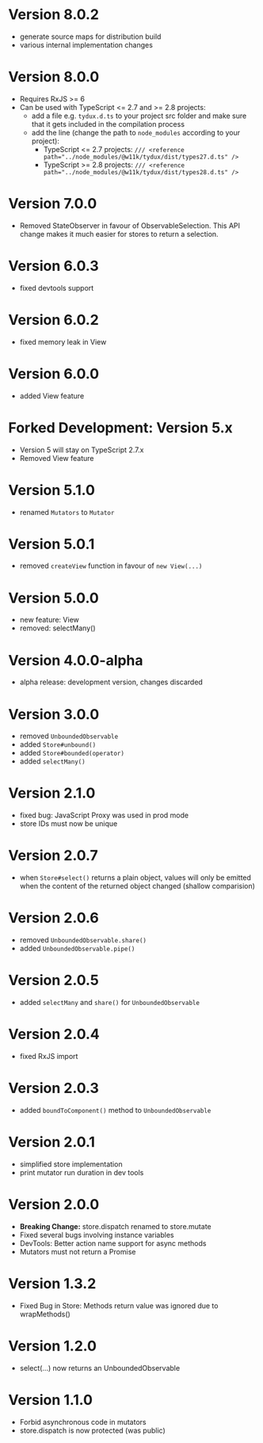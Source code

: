 
# Version 8.0.2

- generate source maps for distribution build
- various internal implementation changes


# Version 8.0.0

- Requires RxJS >= 6
- Can be used with TypeScript <= 2.7 and >= 2.8 projects:
	- add a file e.g. `tydux.d.ts` to your project src folder and make sure that it gets included in the compilation process
	- add the line (change the path to `node_modules` according to your project):
		- TypeScript <= 2.7 projects: `/// <reference path="../node_modules/@w11k/tydux/dist/types27.d.ts" />`
		- TypeScript >= 2.8 projects: `/// <reference path="../node_modules/@w11k/tydux/dist/types28.d.ts" />`


# Version 7.0.0

- Removed StateObserver in favour of ObservableSelection. This API change makes it much easier for stores to return a selection.


# Version 6.0.3

- fixed devtools support


# Version 6.0.2

- fixed memory leak in View


# Version 6.0.0

- added View feature


# Forked Development: Version 5.x

- Version 5 will stay on TypeScript 2.7.x
- Removed View feature


# Version 5.1.0

- renamed `Mutators` to `Mutator`


# Version 5.0.1

- removed `createView` function in favour of `new View(...)`


# Version 5.0.0

- new feature: View
- removed: selectMany()

# Version 4.0.0-alpha

- alpha release: development version, changes discarded

# Version 3.0.0

- removed `UnboundedObservable`
- added `Store#unbound()`
- added `Store#bounded(operator)`
- added `selectMany()`

# Version 2.1.0

- fixed bug: JavaScript Proxy was used in prod mode
- store IDs must now be unique
 

# Version 2.0.7

- when `Store#select()` returns a plain object, values will only be emitted when the content of the returned object changed (shallow comparision)


# Version 2.0.6

- removed `UnboundedObservable.share()`
- added `UnboundedObservable.pipe()`


# Version 2.0.5

- added `selectMany` and `share()` for `UnboundedObservable`


# Version 2.0.4

- fixed RxJS import


# Version 2.0.3

- added `boundToComponent()` method to `UnboundedObservable`


# Version 2.0.1

- simplified store implementation
- print mutator run duration in dev tools


# Version 2.0.0

- **Breaking Change:** store.dispatch renamed to store.mutate
- Fixed several bugs involving instance variables
- DevTools: Better action name support for async methods
- Mutators must not return a Promise

# Version 1.3.2

- Fixed Bug in Store: Methods return value was ignored due to wrapMethods()


# Version 1.2.0

- select(...) now returns an UnboundedObservable 


# Version 1.1.0

- Forbid asynchronous code in mutators
- store.dispatch is now protected (was public)
